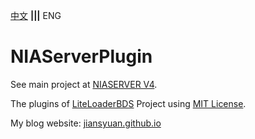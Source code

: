 [中文](README_ZH.md) **|||** ENG

# NIAServerPlugin


See main project at [NIASERVER V4](https://github.com/NIANIANKNIA/NIASERVER-V4).

The plugins of [LiteLoaderBDS](https://github.com/LiteLDev/LiteLoaderBDS) Project using [MIT License](https://github.com/jiansyuan/NIAServerPlugin/blob/main/LICENSE).

My blog website: [jiansyuan.github.io](https://jiansyuan.github.io)
